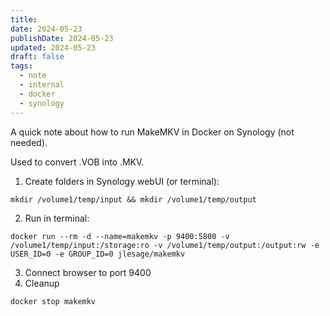```yaml
---
title: 
date: 2024-05-23
publishDate: 2024-05-23
updated: 2024-05-23
draft: false
tags:
  - note
  - internal
  - docker
  - synology
---
```

 
A quick note about how to run MakeMKV in Docker on Synology (not needed).

Used to convert .VOB into .MKV.

1. Create folders in Synology webUI (or terminal):

```
mkdir /volume1/temp/input && mkdir /volume1/temp/output
```

2. Run in terminal:

```
docker run --rm -d --name=makemkv -p 9400:5800 -v /volume1/temp/input:/storage:ro -v /volume1/temp/output:/output:rw -e USER_ID=0 -e GROUP_ID=0 jlesage/makemkv
```

3. Connect browser to port 9400
4. Cleanup

```
docker stop makemkv
```

